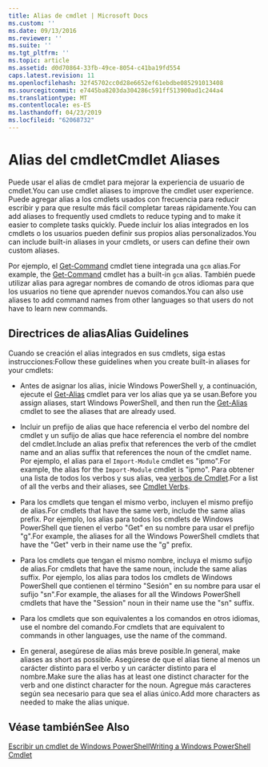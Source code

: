 ```yaml
---
title: Alias de cmdlet | Microsoft Docs
ms.custom: ''
ms.date: 09/13/2016
ms.reviewer: ''
ms.suite: ''
ms.tgt_pltfrm: ''
ms.topic: article
ms.assetid: d0d70864-33fb-49ce-8054-c41ba19fd554
caps.latest.revision: 11
ms.openlocfilehash: 32f45702cc0d28e6652ef61ebdbe085291013408
ms.sourcegitcommit: e7445ba8203da304286c591ff513900ad1c244a4
ms.translationtype: MT
ms.contentlocale: es-ES
ms.lasthandoff: 04/23/2019
ms.locfileid: "62068732"
---
```

# <a name="cmdlet-aliases"></a><span data-ttu-id="8c480-102">Alias del cmdlet</span><span class="sxs-lookup"><span data-stu-id="8c480-102">Cmdlet Aliases</span></span>

<span data-ttu-id="8c480-103">Puede usar el alias de cmdlet para mejorar la experiencia de usuario de cmdlet.</span><span class="sxs-lookup"><span data-stu-id="8c480-103">You can use cmdlet aliases to improve the cmdlet user experience.</span></span> <span data-ttu-id="8c480-104">Puede agregar alias a los cmdlets usados con frecuencia para reducir escribir y para que resulte más fácil completar tareas rápidamente.</span><span class="sxs-lookup"><span data-stu-id="8c480-104">You can add aliases to frequently used cmdlets to reduce typing and to make it easier to complete tasks quickly.</span></span> <span data-ttu-id="8c480-105">Puede incluir los alias integrados en los cmdlets o los usuarios pueden definir sus propios alias personalizados.</span><span class="sxs-lookup"><span data-stu-id="8c480-105">You can include built-in aliases in your cmdlets, or users can define their own custom aliases.</span></span>

<span data-ttu-id="8c480-106">Por ejemplo, el [Get-Command](/powershell/module/microsoft.powershell.core/get-command) cmdlet tiene integrada una `gcm` alias.</span><span class="sxs-lookup"><span data-stu-id="8c480-106">For example, the [Get-Command](/powershell/module/microsoft.powershell.core/get-command) cmdlet has a built-in `gcm` alias.</span></span> <span data-ttu-id="8c480-107">También puede utilizar alias para agregar nombres de comando de otros idiomas para que los usuarios no tiene que aprender nuevos comandos.</span><span class="sxs-lookup"><span data-stu-id="8c480-107">You can also use aliases to add command names from other languages so that users do not have to learn new commands.</span></span>

## <a name="alias-guidelines"></a><span data-ttu-id="8c480-108">Directrices de alias</span><span class="sxs-lookup"><span data-stu-id="8c480-108">Alias Guidelines</span></span>

<span data-ttu-id="8c480-109">Cuando se creación el alias integrados en sus cmdlets, siga estas instrucciones:</span><span class="sxs-lookup"><span data-stu-id="8c480-109">Follow these guidelines when you create built-in aliases for your cmdlets:</span></span>

- <span data-ttu-id="8c480-110">Antes de asignar los alias, inicie Windows PowerShell y, a continuación, ejecute el [Get-Alias](/powershell/module/Microsoft.PowerShell.Utility/Get-Alias) cmdlet para ver los alias que ya se usan.</span><span class="sxs-lookup"><span data-stu-id="8c480-110">Before you assign aliases, start Windows PowerShell, and then run the [Get-Alias](/powershell/module/Microsoft.PowerShell.Utility/Get-Alias) cmdlet to see the aliases that are already used.</span></span>

- <span data-ttu-id="8c480-111">Incluir un prefijo de alias que hace referencia el verbo del nombre del cmdlet y un sufijo de alias que hace referencia el nombre del nombre del cmdlet.</span><span class="sxs-lookup"><span data-stu-id="8c480-111">Include an alias prefix that references the verb of the cmdlet name and an alias suffix that references the noun of the cmdlet name.</span></span> <span data-ttu-id="8c480-112">Por ejemplo, el alias para el `Import-Module` cmdlet es "ipmo".</span><span class="sxs-lookup"><span data-stu-id="8c480-112">For example, the alias for the `Import-Module` cmdlet is "ipmo".</span></span> <span data-ttu-id="8c480-113">Para obtener una lista de todos los verbos y sus alias, vea [verbos de Cmdlet](./approved-verbs-for-windows-powershell-commands.md).</span><span class="sxs-lookup"><span data-stu-id="8c480-113">For a list of all the verbs and their aliases, see [Cmdlet Verbs](./approved-verbs-for-windows-powershell-commands.md).</span></span>

- <span data-ttu-id="8c480-114">Para los cmdlets que tengan el mismo verbo, incluyen el mismo prefijo de alias.</span><span class="sxs-lookup"><span data-stu-id="8c480-114">For cmdlets that have the same verb, include the same alias prefix.</span></span> <span data-ttu-id="8c480-115">Por ejemplo, los alias para todos los cmdlets de Windows PowerShell que tienen el verbo "Get" en su nombre para usar el prefijo "g".</span><span class="sxs-lookup"><span data-stu-id="8c480-115">For example, the aliases for all the Windows PowerShell cmdlets that have the "Get" verb in their name use the "g" prefix.</span></span>

- <span data-ttu-id="8c480-116">Para los cmdlets que tengan el mismo nombre, incluya el mismo sufijo de alias.</span><span class="sxs-lookup"><span data-stu-id="8c480-116">For cmdlets that have the same noun, include the same alias suffix.</span></span> <span data-ttu-id="8c480-117">Por ejemplo, los alias para todos los cmdlets de Windows PowerShell que contienen el término "Sesión" en su nombre para usar el sufijo "sn".</span><span class="sxs-lookup"><span data-stu-id="8c480-117">For example, the aliases for all the Windows PowerShell cmdlets that have the "Session" noun in their name use the "sn" suffix.</span></span>

- <span data-ttu-id="8c480-118">Para los cmdlets que son equivalentes a los comandos en otros idiomas, use el nombre del comando.</span><span class="sxs-lookup"><span data-stu-id="8c480-118">For cmdlets that are equivalent to commands in other languages, use the name of the command.</span></span>

- <span data-ttu-id="8c480-119">En general, asegúrese de alias más breve posible.</span><span class="sxs-lookup"><span data-stu-id="8c480-119">In general, make aliases as short as possible.</span></span> <span data-ttu-id="8c480-120">Asegúrese de que el alias tiene al menos un carácter distinto para el verbo y un carácter distinto para el nombre.</span><span class="sxs-lookup"><span data-stu-id="8c480-120">Make sure the alias has at least one distinct character for the verb and one distinct character for the noun.</span></span> <span data-ttu-id="8c480-121">Agregue más caracteres según sea necesario para que sea el alias único.</span><span class="sxs-lookup"><span data-stu-id="8c480-121">Add more characters as needed to make the alias unique.</span></span>

## <a name="see-also"></a><span data-ttu-id="8c480-122">Véase también</span><span class="sxs-lookup"><span data-stu-id="8c480-122">See Also</span></span>

[<span data-ttu-id="8c480-123">Escribir un cmdlet de Windows PowerShell</span><span class="sxs-lookup"><span data-stu-id="8c480-123">Writing a Windows PowerShell Cmdlet</span></span>](./writing-a-windows-powershell-cmdlet.md)
